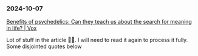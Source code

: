 ### 2024-10-07

[Benefits of psychedelics: Can they teach us about the search for meaning in life? | Vox](https://www.vox.com/future-perfect/23972716/psychedelics-meaning-science-psychedelic-mushrooms-ketamine-psilocybin-mysticism?ueid=7aaabf0d71933f976c55b0f4b1bd9f88)

Lot of stuff in the article ☝🏽. I will need to read it again to process it fully. Some disjointed quotes below



